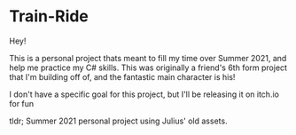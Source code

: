 # Train-Ride #

Hey!

This is a personal project thats meant to fill my time over Summer 2021, and help me practice my C# skills.
This was originally a friend's 6th form project that I'm building off of, and the fantastic main character is his!

I don't have a specific goal for this project, but I'll be releasing it on itch.io for fun

tldr; Summer 2021 personal project using Julius' old assets.
